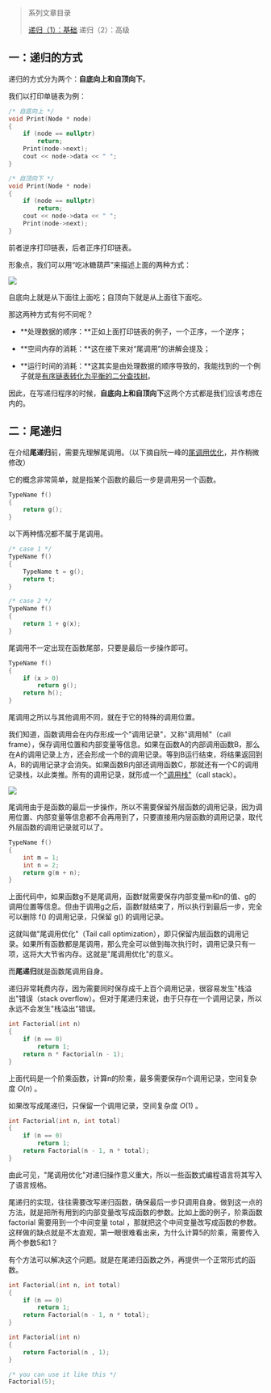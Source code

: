 >系列文章目录
>
>[递归（1）：基础](https://61mon.com/index.php/archives/208/)
>递归（2）：高级

## 一：递归的方式

递归的方式分为两个：**自底向上和自顶向下**。

我们以打印单链表为例：

```c++
/* 自底向上 */
void Print(Node * node)
{
	if (node == nullptr)
        return;
    Print(node->next);
    cout << node->data << " ";
}

/* 自顶向下 */
void Print(Node * node)
{
	if (node == nullptr)
        return;
    cout << node->data << " ";
    Print(node->next);
}
```

前者逆序打印链表，后者正序打印链表。

形象点，我们可以用“吃冰糖葫芦”来描述上面的两种方式：

![](http://oi0fekpsr.bkt.clouddn.com/%E9%80%92%E5%BD%92_5.jpg)

自底向上就是从下面往上面吃；自顶向下就是从上面往下面吃。

那这两种方式有何不同呢？

- **处理数据的顺序：**正如上面打印链表的例子，一个正序，一个逆序；

- **空间内存的消耗：**这在接下来对“尾调用”的讲解会提及；

- **运行时间的消耗：**这其实是由处理数据的顺序导致的，我能找到的一个例子就是[有序链表转化为平衡的二分查找树](https://61mon.com/index.php/archives/191/#menu_index_21)。

因此，在写递归程序的时候，**自底向上和自顶向下**这两个方式都是我们应该考虑在内的。

## 二：尾递归

在介绍**尾递归**前，需要先理解尾调用。（以下摘自阮一峰的[尾调用优化](http://www.ruanyifeng.com/blog/2015/04/tail-call.html)，并作稍微修改）

它的概念非常简单，就是指某个函数的最后一步是调用另一个函数。

```c++
TypeName f()
{
    return g();
}
```

以下两种情况都不属于尾调用。

```c++
/* case 1 */
TypeName f()
{
	TypeName t = g();
	return t;
}

/* case 2 */
TypeName f()
{
	return 1 + g(x);
}
```

尾调用不一定出现在函数尾部，只要是最后一步操作即可。

```c++
TypeName f()
{
    if (x > 0)
    	return g();
    return h();
}
```

尾调用之所以与其他调用不同，就在于它的特殊的调用位置。

我们知道，函数调用会在内存形成一个"调用记录"，又称"调用帧"（call frame），保存调用位置和内部变量等信息。如果在函数A的内部调用函数B，那么在A的调用记录上方，还会形成一个B的调用记录。等到B运行结束，将结果返回到A，B的调用记录才会消失。如果函数B内部还调用函数C，那就还有一个C的调用记录栈，以此类推。所有的调用记录，就形成一个["调用栈"](http://zh.wikipedia.org/wiki/%E8%B0%83%E7%94%A8%E6%A0%88)（call stack）。

![](http://oi0fekpsr.bkt.clouddn.com/%E9%80%92%E5%BD%92_6.png)

尾调用由于是函数的最后一步操作，所以不需要保留外层函数的调用记录，因为调用位置、内部变量等信息都不会再用到了，只要直接用内层函数的调用记录，取代外层函数的调用记录就可以了。

```c++
TypeName f()
{
	int m = 1;
    int n = 2;
    return g(m + n);
}
```

上面代码中，如果函数g不是尾调用，函数f就需要保存内部变量m和n的值、g的调用位置等信息。但由于调用g之后，函数f就结束了，所以执行到最后一步，完全可以删除 f() 的调用记录，只保留 g() 的调用记录。

这就叫做"尾调用优化"（Tail call optimization），即只保留内层函数的调用记录。如果所有函数都是尾调用，那么完全可以做到每次执行时，调用记录只有一项，这将大大节省内存。这就是"尾调用优化"的意义。

而**尾递归**就是函数尾调用自身。

递归非常耗费内存，因为需要同时保存成千上百个调用记录，很容易发生"栈溢出"错误（stack overflow）。但对于尾递归来说，由于只存在一个调用记录，所以永远不会发生"栈溢出"错误。

```c++
int Factorial(int n)
{
	if (n == 0)
        return 1;
    return n * Factorial(n - 1);
}
```

上面代码是一个阶乘函数，计算n的阶乘，最多需要保存n个调用记录，空间复杂度 $O(n)$ 。

如果改写成尾递归，只保留一个调用记录，空间复杂度 $O(1)$ 。

```c++
int Factorial(int n, int total)
{
    if (n == 0)
        return 1;
    return Factorial(n - 1, n * total);
}
```

由此可见，"尾调用优化"对递归操作意义重大，所以一些函数式编程语言将其写入了语言规格。

尾递归的实现，往往需要改写递归函数，确保最后一步只调用自身。做到这一点的方法，就是把所有用到的内部变量改写成函数的参数。比如上面的例子，阶乘函数 factorial 需要用到一个中间变量 total ，那就把这个中间变量改写成函数的参数。这样做的缺点就是不太直观，第一眼很难看出来，为什么计算5的阶乘，需要传入两个参数5和1？

有个方法可以解决这个问题。就是在尾递归函数之外，再提供一个正常形式的函数。

```c++
int Factorial(int n, int total)
{
    if (n == 0)
        return 1;
    return Factorial(n - 1, n * total);
}

int Factorial(int n)
{
    return Factorial(n , 1);
}

/* you can use it like this */
Factorial(5);
```
